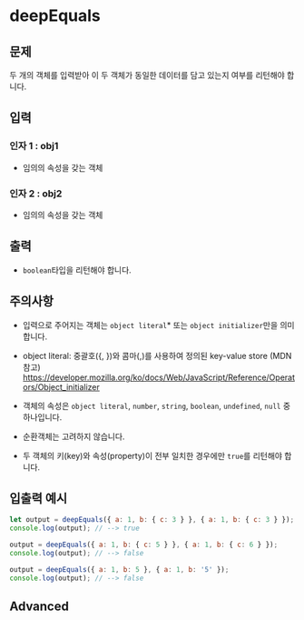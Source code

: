 deepEquals
==========
## 문제

두 개의 객체를 입력받아 이 두 객체가 동일한 데이터를 담고 있는지 여부를 리턴해야 합니다.

## 입력

### 인자 1 : obj1

- 임의의 속성을 갖는 객체

### 인자 2 : obj2

- 임의의 속성을 갖는 객체

## 출력

- `boolean`타입을 리턴해야 합니다.

## 주의사항

- 입력으로 주어지는 객체는 `object literal`* 또는 `object initializer`만을 의미합니다.
- object literal: 중괄호({, })와 콤마(,)를 사용하여 정의된 key-value store (MDN 참고) https://developer.mozilla.org/ko/docs/Web/JavaScript/Reference/Operators/Object_initializer
- 객체의 속성은 `object literal`, `number`, `string`, `boolean`, `undefined`, `null` 중 하나입니다.

- 순환객체는 고려하지 않습니다.
- 두 객체의 키(key)와 속성(property)이 전부 일치한 경우에만 `true`를 리턴해야 합니다.


## 입출력 예시

```javascript
let output = deepEquals({ a: 1, b: { c: 3 } }, { a: 1, b: { c: 3 } });
console.log(output); // --> true

output = deepEquals({ a: 1, b: { c: 5 } }, { a: 1, b: { c: 6 } });
console.log(output); // --> false

output = deepEquals({ a: 1, b: 5 }, { a: 1, b: '5' });
console.log(output); // --> false
```

## Advanced

